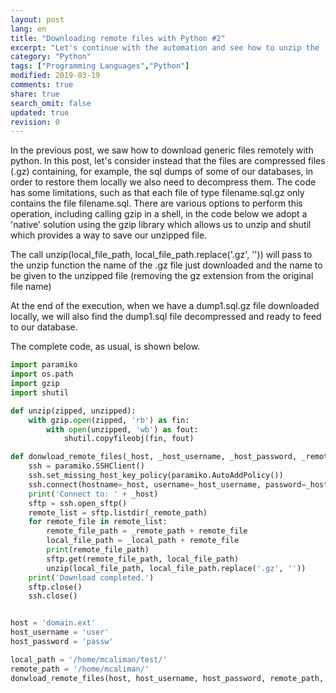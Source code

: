 ```yaml
---
layout: post
lang: en
title: "Downloading remote files with Python #2"
excerpt: "Let's continue with the automation and see how to unzip the .gz files"
category: "Python"
tags: ["Programming Languages","Python"]
modified: 2019-03-19
comments: true
share: true
search_omit: false
updated: true
revision: 0
---
```

In the previous post, we saw how to download generic files remotely with python. In this post, let's consider instead that the files are compressed files (.gz) containing, for example, the sql dumps of some of our databases, in order to restore them locally we also need to decompress them. The code has some limitations, such as that each file of type filename.sql.gz only contains the file filename.sql.
There are various options to perform this operation, including calling gzip in a shell, in the code below we adopt a 'native' solution using the gzip library which allows us to unzip and shutil which provides a way to save our unzipped file.

The call unzip(local_file_path, local_file_path.replace('.gz', '')) will pass to the unzip function the name of the .gz file just downloaded and the name to be given to the unzipped file (removing the gz extension from the original file name)

At the end of the execution, when we have a dump1.sql.gz file downloaded locally, we will also find the dump1.sql file decompressed and ready to feed to our database.

The complete code, as usual, is shown below.

```python
import paramiko
import os.path
import gzip
import shutil

def unzip(zipped, unzipped):
    with gzip.open(zipped, 'rb') as fin:
        with open(unzipped, 'wb') as fout:
            shutil.copyfileobj(fin, fout)

def donwload_remote_files(_host, _host_username, _host_password, _remote_path, _local_path):
    ssh = paramiko.SSHClient()
    ssh.set_missing_host_key_policy(paramiko.AutoAddPolicy())
    ssh.connect(hostname=_host, username=_host_username, password=_host_password)
    print('Connect to: ' + _host)
    sftp = ssh.open_sftp()
    remote_list = sftp.listdir(_remote_path)
    for remote_file in remote_list:
        remote_file_path = _remote_path + remote_file
        local_file_path = _local_path + remote_file
        print(remote_file_path)
        sftp.get(remote_file_path, local_file_path)
        unzip(local_file_path, local_file_path.replace('.gz', ''))    
    print('Download completed.')
    sftp.close()
    ssh.close()


host = 'domain.ext'
host_username = 'user'
host_password = 'passw'

local_path = '/home/mcaliman/test/'
remote_path = '/home/mcaliman/'
donwload_remote_files(host, host_username, host_password, remote_path, local_path)
```

